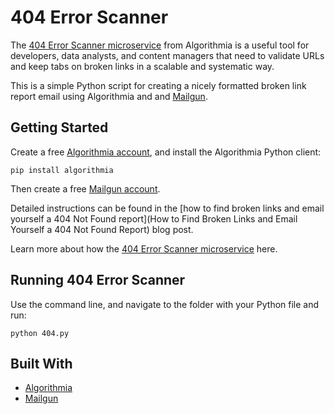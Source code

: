 # 404 Error Scanner 

The [404 Error Scanner microservice](https://algorithmia.com/algorithms/web/ErrorScanner) from Algorithmia is a useful tool for developers, data analysts, and content managers that need to validate URLs and keep tabs on broken links in a scalable and systematic way.

This is a simple Python script for creating a nicely formatted broken link report email using Algorithmia and and [Mailgun](https://www.mailgun.com/).

## Getting Started

Create a free [Algorithmia account](https://algorithmia.com/signup), and install the Algorithmia Python client:
``` 
pip install algorithmia 
```

Then create a free [Mailgun account](https://mailgun.com/signup).

Detailed instructions can be found in the [how to find broken links and email yourself a 404 Not Found report](How to Find Broken Links and Email Yourself a 404 Not Found Report) blog post. 

Learn more about how the [404 Error Scanner microservice](http://blog.algorithmia.com/404-error-scanner-algorithm-find-broken-links/) here.

## Running 404 Error Scanner

Use the command line, and navigate to the folder with your Python file and run:
```
python 404.py
```

## Built With

* [Algorithmia](https://algorithmia.com)
* [Mailgun](http://www.mailgun.com)

